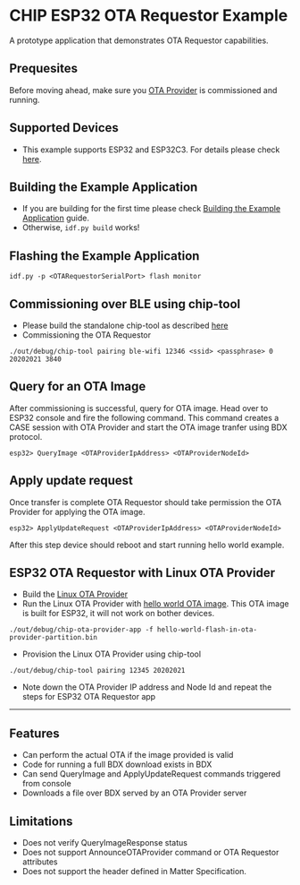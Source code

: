 # CHIP ESP32 OTA Requestor Example
A prototype application that demonstrates OTA Requestor capabilities.

## Prequesites
Before moving ahead, make sure you [OTA Provider](../../ota-provider-app/esp32) is commissioned and running.

## Supported Devices
- This example supports ESP32 and ESP32C3. For details please check [here](https://github.com/shubhamdp/connectedhomeip/tree/shubhamdp-patch-1/examples/all-clusters-app/esp32#supported-devices).

## Building the Example Application
- If you are building for the first time please check [Building the Example Application](https://github.com/shubhamdp/connectedhomeip/tree/shubhamdp-patch-1/examples/all-clusters-app/esp32#building-the-example-application) guide.
- Otherwise, `idf.py build` works!

## Flashing the Example Application
```
idf.py -p <OTARequestorSerialPort> flash monitor
```

## Commissioning over BLE using chip-tool
- Please build the standalone chip-tool as described [here](../../chip-tool)
- Commissioning the OTA Requestor
```
./out/debug/chip-tool pairing ble-wifi 12346 <ssid> <passphrase> 0 20202021 3840
```

## Query for an OTA Image
After commissioning is successful, query for OTA image. Head over to ESP32 console and fire the following command.
This command creates a CASE session with OTA Provider and start the OTA image tranfer using BDX protocol.
```
esp32> QueryImage <OTAProviderIpAddress> <OTAProviderNodeId>
```

## Apply update request
Once transfer is complete OTA Requestor should take permission the OTA Provider for applying the OTA image.
```
esp32> ApplyUpdateRequest <OTAProviderIpAddress> <OTAProviderNodeId>
```
After this step device should reboot and start running hello world example.

## ESP32 OTA Requestor with Linux OTA Provider
- Build the [Linux OTA Provider](../../ota-provider-app/linux)
- Run the Linux OTA Provider with [hello world OTA image](http://shubhamdp.github.io/esp_ota/esp32/hello-world-flash-in-ota-provider-partition.bin).
This OTA image is built for ESP32, it will not work on bother devices.
```
./out/debug/chip-ota-provider-app -f hello-world-flash-in-ota-provider-partition.bin
```
- Provision the Linux OTA Provider using chip-tool
```
./out/debug/chip-tool pairing 12345 20202021
```
- Note down the OTA Provider IP address and Node Id and repeat the steps for ESP32 OTA Requestor app

---

## Features
- Can perform the actual OTA if the image provided is valid
- Code for running a full BDX download exists in BDX
- Can send QueryImage and ApplyUpdateRequest commands triggered from console
- Downloads a file over BDX served by an OTA Provider server

## Limitations
- Does not verify QueryImageResponse status
- Does not support AnnounceOTAProvider command or OTA Requestor attributes
- Does not support the header defined in Matter Specification.
